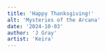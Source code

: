 ```yaml
---
title: 'Happy Thanksgiving!'
alt: 'Mysteries of the Arcana'
date: '2024-10-03'
author: 'J Gray'
artist: 'Keira'
---
```


